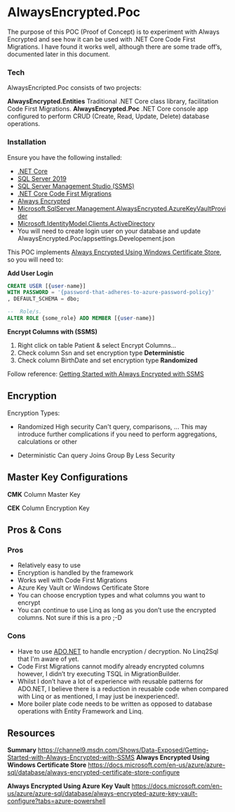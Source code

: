 ﻿# AlwaysEncrypted.Poc
The purpose of this POC (Proof of Concept) is to experiment with Always Encrypted and see how it can be used with .NET Core Code First Migrations. I have found it works well, although there are some trade off’s, documented later in this document.

### Tech
AlwaysEncripted.Poc consists of two projects:

**AlwaysEncrypted.Entities**
Traditional .NET Core class library, facilitation Code First Migrations.
**AlwaysEncrypted.Poc**
.NET Core console app configured to perform CRUD (Create, Read, Update, Delete) database operations.

### Installation
Ensure you have the following installed:

* [.NET Core](https://dotnet.microsoft.com/download)
* [SQL Server 2019](https://www.microsoft.com/en-gb/sql-server/sql-server-downloads)
* [SQL Server Management Studio (SSMS)](https://docs.microsoft.com/en-us/sql/ssms/download-sql-server-management-studio-ssms?view=sql-server-ver15)
* [.NET Core Code First Migrations](https://docs.microsoft.com/en-us/ef/core/managing-schemas/migrations/?tabs=dotnet-core-cli)
* [Always Encrypted](https://docs.microsoft.com/en-us/sql/relational-databases/security/encryption/always-encrypted-database-engine?view=sql-server-ver15)
* [Microsoft.SqlServer.Management.AlwaysEncrypted.AzureKeyVaultProvider](https://www.nuget.org/packages/Microsoft.SqlServer.Management.AlwaysEncrypted.AzureKeyVaultProvider/)
* [Microsoft.IdentityModel.Clients.ActiveDirectory](https://www.nuget.org/packages/Microsoft.IdentityModel.Clients.ActiveDirectory/)
* You will need to create login user on your database and update AlwaysEncrypted.Poc/appsettings.Developement.json

This POC implements [Always Encrypted Using Windows Certificate Store](https://docs.microsoft.com/en-us/azure/azure-sql/database/always-encrypted-certificate-store-configure), so you will need to: 

**Add User Login**
```sql
CREATE USER [{user-name}]
WITH PASSWORD = '{password-that-adheres-to-azure-password-policy}'
, DEFAULT_SCHEMA = dbo;

--  Role/s.
ALTER ROLE {some_role} ADD MEMBER [{user-name}] 
```
**Encrypt Columns with (SSMS)**
1. Right click on table Patient & select Encrypt Columns...
2. Check column Ssn and set encryption type **Deterministic**
3. Check column BirthDate and set encryption type **Randomized**

Follow reference: [Getting Started with Always Encrypted with SSMS](https://channel9.msdn.com/Shows/Data-Exposed/Getting-Started-with-Always-Encrypted-with-SSMS)

## Encryption

Encryption Types:
- Randomized
	High security
	Can't query, comparisons, ... This may introduce further complications if you need to perform aggregations, calculations or other

- Deterministic
	Can query
	Joins
	Group By
	Less Security

##  Master Key Configurations

**CMK**
Column
Master
Key

**CEK**
Column
Encryption
Key

## Pros & Cons

### Pros
- Relatively easy to use
- Encryption is handled by the framework 
- Works well with Code First Migrations
- Azure Key Vault or Windows Certificate Store
- You can choose encryption types and what columns you want to encrypt
- You can continue to use Linq as long as you don’t use the encrypted columns. Not sure if this is a pro ;-D

### Cons
- Have to use [ADO.NET](https://docs.microsoft.com/en-us/dotnet/framework/data/adonet/) to handle encryption / decryption. No Linq2Sql that I'm aware of yet.
- Code First Migrations cannot modify already encrypted columns however, I didn’t try executing TSQL in MigrationBuilder.
- Whilst I don’t have a lot of experience with reusable patterns for ADO.NET, I believe there is a reduction in reusable code when compared with Linq or as mentioned, I may just be inexperienced!.
- More boiler plate code needs to be written as opposed to database operations with Entity Framework and Linq.

## Resources

**Summary**
https://channel9.msdn.com/Shows/Data-Exposed/Getting-Started-with-Always-Encrypted-with-SSMS
**Always Encrypted Using Windows Certificate Store**
https://docs.microsoft.com/en-us/azure/azure-sql/database/always-encrypted-certificate-store-configure

**Always Encrypted Using Azure Key Vault**
https://docs.microsoft.com/en-us/azure/azure-sql/database/always-encrypted-azure-key-vault-configure?tabs=azure-powershell

